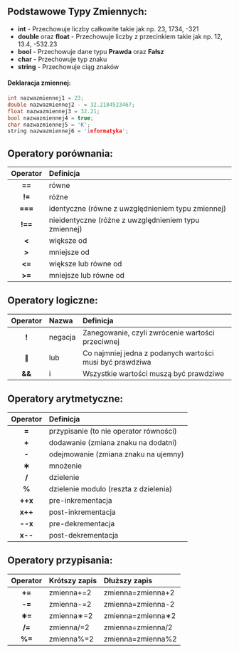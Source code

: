 ## Podstawowe Typy Zmiennych:
 - **int** - Przechowuje liczby całkowite takie jak np. 23, 1734, -321
 - **double** oraz **float** - Przechowuje liczby z przecinkiem takie jak np. 12, 13.4, -532.23
 - **bool** - Przechowuje dane typu **Prawda** oraz **Fałsz**
 - **char** - Przechowuje typ znaku
 - **string** - Przechowuje ciąg znaków

#### Deklaracja zmiennej:
```cpp
int nazwazmiennej1 = 23;
double nazwazmiennej2 - = 32.2184523467;
float nazwazmiennej3 = 32.21;
bool nazwazmiennej4 = true;
char nazwazmiennej5 = 'K';
string nazwazmiennej6 = 'informatyka';
```
## Operatory porównania:

| Operator  | Definicja                                            |
| :----:    |    :---                                              |
| **==**    | równe                                                |
| **!=**    | różne                                                |
| **===**   | identyczne (równe z uwzględnieniem typu zmiennej)    |
| **!==**   | nieidentyczne (różne z uwzględnieniem typu zmiennej) |
| **<**     | większe od                                           |
| **>**     | mniejsze od                                          |
| **<=**    | większe lub równe od                                 |
| **>=**    | mniejsze lub równe od                                |


## Operatory logiczne:

| Operator  | Nazwa     | Definicja                                                  |
| :----:    |    :---   |          :---                                              |
| **!**     | negacja   | Zanegowanie, czyli zwrócenie wartości przeciwnej           |
| **∥**     | lub       | Co najmniej jedna z podanych wartości musi być prawdziwa   |
| **&&**    | i         | Wszystkie wartości muszą być prawdziwe                     |

## Operatory arytmetyczne:

| Operator  | Definicja                                            |
| :----:    |    :---                                              |
| **=**     | przypisanie (to nie operator równości)               |
| **+**     | dodawanie (zmiana znaku na dodatni)                  |
| **-**     | odejmowanie (zmiana znaku na ujemny)                 |
| **∗**     | mnożenie                                             |
| **/**     | dzielenie                                            |
| **%**     | dzielenie modulo (reszta z dzielenia)                |
| **++x**   | pre-inkrementacja                                    |
| **x++**   | post-inkrementacja                                   |
| **--x**   | pre-dekrementacja                                    |
| **x--**   | post-dekrementacja                                   |

## Operatory przypisania:

| Operator  | Krótszy zapis        | Dłuższy zapis                 |
| :----:    |    :---              |          :---                 |
| **+=**    | zmienna+=2           | zmienna=zmienna+2             |
| **-=**    | zmienna-=2           | zmienna=zmienna-2             |
| **∗=**    | zmienna∗=2           | zmienna=zmienna∗2             |
| **/=**    | zmienna/=2           | zmienna=zmienna/2             |
| **%=**    | zmienna%=2           | zmienna=zmienna%2             |